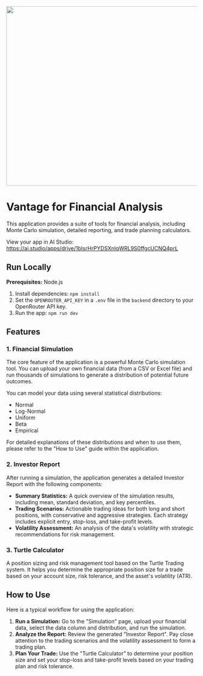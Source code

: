 <div align="center">
<img width="1200" height="475" alt="GHBanner" src="https://github.com/user-attachments/assets/0aa67016-6eaf-458a-adb2-6e31a0763ed6" />
</div>

# Vantage for Financial Analysis

This application provides a suite of tools for financial analysis, including Monte Carlo simulation, detailed reporting, and trade planning calculators.

View your app in AI Studio: https://ai.studio/apps/drive/1bIsrHrPYDSXnIqWRL9S0ffgcUCNQ4prL

## Run Locally

**Prerequisites:** Node.js

1. Install dependencies:
   `npm install`
2. Set the `OPENROUTER_API_KEY` in a `.env` file in the `backend` directory to your OpenRouter API key.
3. Run the app:
   `npm run dev`

## Features

### 1. Financial Simulation

The core feature of the application is a powerful Monte Carlo simulation tool. You can upload your own financial data (from a CSV or Excel file) and run thousands of simulations to generate a distribution of potential future outcomes. 

You can model your data using several statistical distributions:
*   Normal
*   Log-Normal
*   Uniform
*   Beta
*   Empirical

For detailed explanations of these distributions and when to use them, please refer to the "How to Use" guide within the application.

### 2. Investor Report

After running a simulation, the application generates a detailed Investor Report with the following components:

*   **Summary Statistics:** A quick overview of the simulation results, including mean, standard deviation, and key percentiles.
*   **Trading Scenarios:** Actionable trading ideas for both long and short positions, with conservative and aggressive strategies. Each strategy includes explicit entry, stop-loss, and take-profit levels.
*   **Volatility Assessment:** An analysis of the data's volatility with strategic recommendations for risk management.

### 3. Turtle Calculator

A position sizing and risk management tool based on the Turtle Trading system. It helps you determine the appropriate position size for a trade based on your account size, risk tolerance, and the asset's volatility (ATR).

## How to Use

Here is a typical workflow for using the application:

1.  **Run a Simulation:** Go to the "Simulation" page, upload your financial data, select the data column and distribution, and run the simulation.
2.  **Analyze the Report:** Review the generated "Investor Report". Pay close attention to the trading scenarios and the volatility assessment to form a trading plan.
3.  **Plan Your Trade:** Use the "Turtle Calculator" to determine your position size and set your stop-loss and take-profit levels based on your trading plan and risk tolerance.
